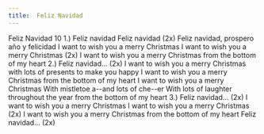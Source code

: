 ```yaml
---
title:  Feliz Navidad
---
```


Feliz Navidad 10 1.) Feliz navidad Feliz navidad (2x) Feliz navidad, prospero año y felicidad I want to wish you a merry Christmas I want to wish you a merry Christmas (2x) I want to wish you a merry Christmas from the bottom of my heart 2.) Feliz navidad… (2x) I want to wish you a merry Christmas with lots of presents to make you happy I want to wish you a merry Christmas from the bottom of my heart I want to wish you a merry Christmas With mistletoe a--and lots of che--er With lots of laughter throughout the year from the bottom of my heart 3.) Feliz navidad… (2x) I want to wish you a merry Christmas I want to wish you a merry Christmas (2x) I want to wish you a merry Christmas from the bottom of my heart Feliz navidad… (2x)

